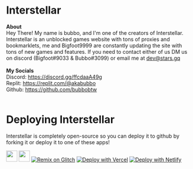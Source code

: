 # Interstellar

**About**<br>
Hey There! My name is bubbo, and I'm one of the creators of Interstellar. Interstellar is an unblocked games website with tons of proxies and bookmarklets, me and Bigfoot9999 are constantly updating the site with tons of new games and features. If you need to contact either of us DM us on discord (Bigfoot#9033 & Bubbo#3099) or email me at dev@stars.gq
<br><br>
**My Socials**<br>
Discord: https://discord.gg/ffcdaaA49g<br>
Replit: https://replit.com/@akabubbo<br>
Github: https://github.com/bubbobtw<br>
<br>

 
# Deploying Interstellar
Interstellar is completely open-source so you can deploy it to github by forking it or deploy it to one of these apps!

<a href="https://heroku.com/deploy?template=https://github.com/bubbobtw/interstellar"><img height="30px" src="https://raw.githubusercontent.com/FogNetwork/Tsunami/main/deploy/heroku2.svg"><img></a>
<a href="https://replit.com/github/bubbobtw/interstellar"><img height="30px" src="https://raw.githubusercontent.com/FogNetwork/Tsunami/main/deploy/replit2.svg"><img></a>
[![Remix on Glitch](https://raw.githubusercontent.com/BinBashBanana/deploy-buttons/master/buttons/remade/glitch.svg)](https://glitch.com/edit/#!/import/github/bubbobtw/interstellar)
[![Deploy with Vercel](https://vercel.com/button)](https://vercel.com/new/clone?repository-url=https%3A%2F%2Fgithub.com%2Fbubbobtw%2Finterstellar) 
[![Deploy with Netlify](https://www.netlify.com/img/deploy/button.svg)](https://app.netlify.com/start/deploy?repository=https://github.com/bubbobtw/interstellar)

